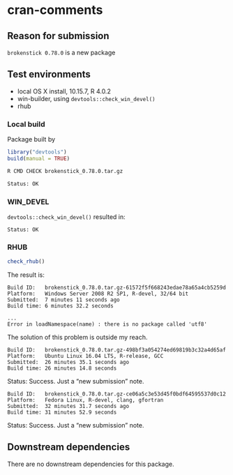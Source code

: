 cran-comments
================

## Reason for submission

`brokenstick 0.78.0` is a new package

## Test environments

  - local OS X install, 10.15.7, R 4.0.2
  - win-builder, using `devtools::check_win_devel()`
  - rhub

### Local build

Package built by

``` r
library("devtools")
build(manual = TRUE)
```

``` bash
R CMD CHECK brokenstick_0.78.0.tar.gz

Status: OK
```

### WIN\_DEVEL

`devtools::check_win_devel()` resulted in:

    Status: OK

### RHUB

``` r
check_rhub()
```

The result is:

    Build ID:   brokenstick_0.78.0.tar.gz-61572f5f668243edae78a65a4cb5259d
    Platform:   Windows Server 2008 R2 SP1, R-devel, 32/64 bit
    Submitted:  7 minutes 11 seconds ago
    Build time: 6 minutes 32.2 seconds
    
    ...
    Error in loadNamespace(name) : there is no package called 'utf8'

The solution of this problem is outside my reach.

    Build ID:   brokenstick_0.78.0.tar.gz-498bf3a054274ed69819b3c32a4d65af
    Platform:   Ubuntu Linux 16.04 LTS, R-release, GCC
    Submitted:  26 minutes 35.1 seconds ago
    Build time: 26 minutes 14.8 seconds

Status: Success. Just a “new submission” note.

    Build ID:   brokenstick_0.78.0.tar.gz-ce06a5c3e53d45f0bdf64595537d0c12
    Platform:   Fedora Linux, R-devel, clang, gfortran
    Submitted:  32 minutes 31.7 seconds ago
    Build time: 31 minutes 52.9 seconds

Status: Success. Just a “new submission” note.

## Downstream dependencies

There are no downstream dependencies for this package.
